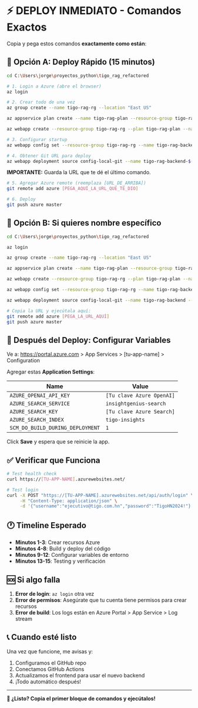 # ⚡ DEPLOY INMEDIATO - Comandos Exactos

Copia y pega estos comandos **exactamente como están**:

## 🎯 Opción A: Deploy Rápido (15 minutos)

```bash
cd C:\Users\jorge\proyectos_python\tigo_rag_refactored

# 1. Login a Azure (abre el browser)
az login

# 2. Crear todo de una vez
az group create --name tigo-rag-rg --location "East US"

az appservice plan create --name tigo-rag-plan --resource-group tigo-rag-rg --sku B1 --is-linux

az webapp create --resource-group tigo-rag-rg --plan tigo-rag-plan --name tigo-rag-backend-$(date +%s) --runtime "PYTHON|3.10" --deployment-local-git

# 3. Configurar startup
az webapp config set --resource-group tigo-rag-rg --name tigo-rag-backend-$(date +%s) --startup-file startup.py

# 4. Obtener Git URL para deploy
az webapp deployment source config-local-git --name tigo-rag-backend-$(date +%s) --resource-group tigo-rag-rg --query url --output tsv
```

**IMPORTANTE:** Guarda la URL que te dé el último comando.

```bash
# 5. Agregar Azure remote (reemplaza [URL_DE_ARRIBA])
git remote add azure [PEGA_AQUÍ_LA_URL_QUE_TE_DIO]

# 6. Deploy
git push azure master
```

## 🎯 Opción B: Si quieres nombre específico

```bash
cd C:\Users\jorge\proyectos_python\tigo_rag_refactored

az login

az group create --name tigo-rag-rg --location "East US"

az appservice plan create --name tigo-rag-plan --resource-group tigo-rag-rg --sku B1 --is-linux

az webapp create --resource-group tigo-rag-rg --plan tigo-rag-plan --name tigo-rag-backend --runtime "PYTHON|3.10" --deployment-local-git

az webapp config set --resource-group tigo-rag-rg --name tigo-rag-backend --startup-file startup.py

az webapp deployment source config-local-git --name tigo-rag-backend --resource-group tigo-rag-rg --query url --output tsv

# Copia la URL y ejecútala aquí:
git remote add azure [PEGA_LA_URL_AQUÍ]
git push azure master
```

## 🔑 Después del Deploy: Configurar Variables

Ve a: https://portal.azure.com > App Services > [tu-app-name] > Configuration

Agregar estas **Application Settings**:

| Name | Value |
|------|-------|
| `AZURE_OPENAI_API_KEY` | `[Tu clave Azure OpenAI]` |
| `AZURE_SEARCH_SERVICE` | `insightgenius-search` |
| `AZURE_SEARCH_KEY` | `[Tu clave Azure Search]` |
| `AZURE_SEARCH_INDEX` | `tigo-insights` |
| `SCM_DO_BUILD_DURING_DEPLOYMENT` | `1` |

Click **Save** y espera que se reinicie la app.

## ✅ Verificar que Funciona

```bash
# Test health check
curl https://[TU-APP-NAME].azurewebsites.net/

# Test login
curl -X POST "https://[TU-APP-NAME].azurewebsites.net/api/auth/login" \
     -H "Content-Type: application/json" \
     -d '{"username":"ejecutivo@tigo.com.hn","password":"TigoHN2024!"}'
```

## 🕐 Timeline Esperado

- **Minutos 1-3**: Crear recursos Azure
- **Minutos 4-8**: Build y deploy del código  
- **Minutos 9-12**: Configurar variables de entorno
- **Minutos 13-15**: Testing y verificación

## 🆘 Si algo falla

1. **Error de login**: `az login` otra vez
2. **Error de permisos**: Asegúrate que tu cuenta tiene permisos para crear recursos
3. **Error de build**: Los logs están en Azure Portal > App Service > Log stream

## 📞 Cuando esté listo

Una vez que funcione, me avisas y:
1. Configuramos el GitHub repo
2. Conectamos GitHub Actions  
3. Actualizamos el frontend para usar el nuevo backend
4. ¡Todo automático después!

---

**🎯 ¿Listo? Copia el primer bloque de comandos y ejecútalos!**